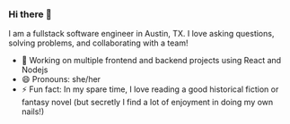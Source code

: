

### Hi there 👋

I am a fullstack software engineer in Austin, TX. I love asking questions, solving problems, and collaborating with a team!
- 🔭  Working on multiple frontend and backend projects using React and Nodejs
- 😄  Pronouns: she/her
- ⚡ Fun fact: In my spare time, I love reading a good historical fiction or fantasy novel (but secretly I find a lot of enjoyment in doing my own nails!)



